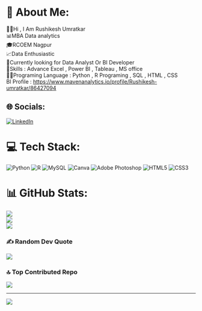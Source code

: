# 💫 About Me:
🧍‍♂️Hi , I Am Rushikesh Umratkar<br>📊MBA Data analytics <br>🎓RCOEM Nagpur <br>📈Data Enthusiastic <br>🥷Currently looking for Data Analyst Or BI Developer <br>🤹Skills : Advance Excel , Power BI , Tableau , MS office <br>👨‍💻Programing Language : Python , R Programing , SQL , HTML , CSS<br>BI Profile : https://www.mavenanalytics.io/profile/Rushikesh-umratkar/86427094


## 🌐 Socials:
[![LinkedIn](https://img.shields.io/badge/LinkedIn-%230077B5.svg?logo=linkedin&logoColor=white)](https://linkedin.com/in/Linkedin.com/in/rushikesh-umratkar-a732141b0/) 

# 💻 Tech Stack:
![Python](https://img.shields.io/badge/python-3670A0?style=for-the-badge&logo=python&logoColor=ffdd54) ![R](https://img.shields.io/badge/r-%23276DC3.svg?style=for-the-badge&logo=r&logoColor=white) ![MySQL](https://img.shields.io/badge/mysql-%2300f.svg?style=for-the-badge&logo=mysql&logoColor=white) ![Canva](https://img.shields.io/badge/Canva-%2300C4CC.svg?style=for-the-badge&logo=Canva&logoColor=white) ![Adobe Photoshop](https://img.shields.io/badge/adobephotoshop-%2331A8FF.svg?style=for-the-badge&logo=adobephotoshop&logoColor=white) ![HTML5](https://img.shields.io/badge/html5-%23E34F26.svg?style=for-the-badge&logo=html5&logoColor=white) ![CSS3](https://img.shields.io/badge/css3-%231572B6.svg?style=for-the-badge&logo=css3&logoColor=white)
# 📊 GitHub Stats:
![](https://github-readme-stats.vercel.app/api?username=rushikeshplus&theme=algolia&hide_border=true&include_all_commits=false&count_private=false)<br/>
![](https://github-readme-streak-stats.herokuapp.com/?user=rushikeshplus&theme=algolia&hide_border=true)<br/>
![](https://github-readme-stats.vercel.app/api/top-langs/?username=rushikeshplus&theme=algolia&hide_border=true&include_all_commits=false&count_private=false&layout=compact)

### ✍️ Random Dev Quote
![](https://quotes-github-readme.vercel.app/api?type=horizontal&theme=radical)

### 🔝 Top Contributed Repo
![](https://github-contributor-stats.vercel.app/api?username=rushikeshplus&limit=5&theme=dark&combine_all_yearly_contributions=true)

---
[![](https://visitcount.itsvg.in/api?id=rushikeshplus&icon=0&color=0)](https://visitcount.itsvg.in)

<!-- Proudly created with GPRM ( https://gprm.itsvg.in ) -->
